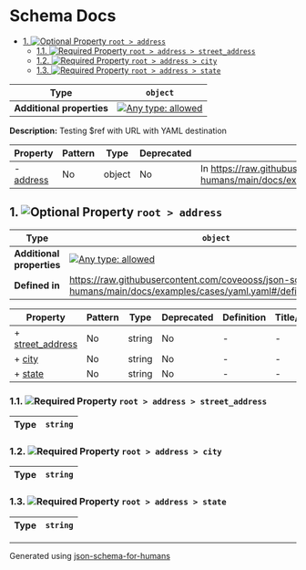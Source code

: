 # Schema Docs

- [1. ![Optional](https://img.shields.io/badge/Optional-yellow) Property `root > address`](#address)
  - [1.1. ![Required](https://img.shields.io/badge/Required-blue) Property `root > address > street_address`](#address_street_address)
  - [1.2. ![Required](https://img.shields.io/badge/Required-blue) Property `root > address > city`](#address_city)
  - [1.3. ![Required](https://img.shields.io/badge/Required-blue) Property `root > address > state`](#address_state)

| Type                      | `object`                                                                                                                          |
| ------------------------- | --------------------------------------------------------------------------------------------------------------------------------- |
| **Additional properties** | [![Any type: allowed](https://img.shields.io/badge/Any%20type-allowed-green)](# "Additional Properties of any type are allowed.") |

**Description:** Testing $ref with URL with YAML destination

| Property               | Pattern | Type   | Deprecated | Definition                                                                                                                   | Title/Description |
| ---------------------- | ------- | ------ | ---------- | ---------------------------------------------------------------------------------------------------------------------------- | ----------------- |
| - [address](#address ) | No      | object | No         | In https://raw.githubusercontent.com/coveooss/json-schema-for-humans/main/docs/examples/cases/yaml.yaml#/definitions/address | -                 |

## <a name="address"></a>1. ![Optional](https://img.shields.io/badge/Optional-yellow) Property `root > address`

| Type                      | `object`                                                                                                                          |
| ------------------------- | --------------------------------------------------------------------------------------------------------------------------------- |
| **Additional properties** | [![Any type: allowed](https://img.shields.io/badge/Any%20type-allowed-green)](# "Additional Properties of any type are allowed.") |
| **Defined in**            | https://raw.githubusercontent.com/coveooss/json-schema-for-humans/main/docs/examples/cases/yaml.yaml#/definitions/address         |

| Property                                     | Pattern | Type   | Deprecated | Definition | Title/Description |
| -------------------------------------------- | ------- | ------ | ---------- | ---------- | ----------------- |
| + [street_address](#address_street_address ) | No      | string | No         | -          | -                 |
| + [city](#address_city )                     | No      | string | No         | -          | -                 |
| + [state](#address_state )                   | No      | string | No         | -          | -                 |

### <a name="address_street_address"></a>1.1. ![Required](https://img.shields.io/badge/Required-blue) Property `root > address > street_address`

| Type | `string` |
| ---- | -------- |

### <a name="address_city"></a>1.2. ![Required](https://img.shields.io/badge/Required-blue) Property `root > address > city`

| Type | `string` |
| ---- | -------- |

### <a name="address_state"></a>1.3. ![Required](https://img.shields.io/badge/Required-blue) Property `root > address > state`

| Type | `string` |
| ---- | -------- |

----------------------------------------------------------------------------------------------------------------------------
Generated using [json-schema-for-humans](https://github.com/coveooss/json-schema-for-humans)
